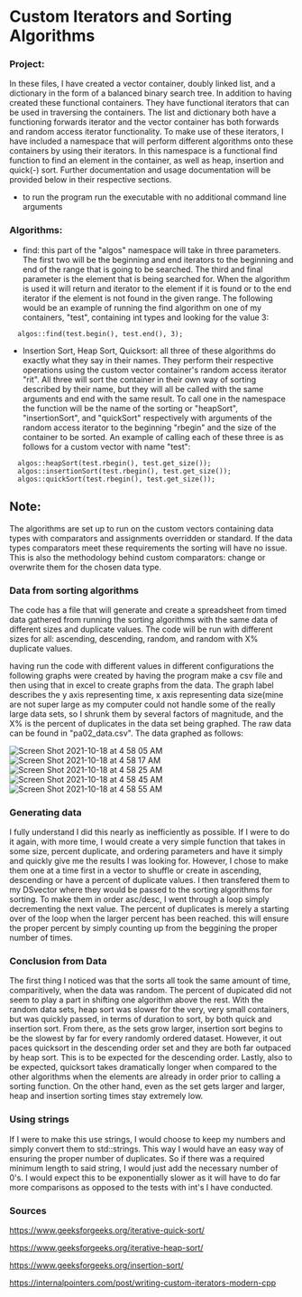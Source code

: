 # Custom Iterators and Sorting Algorithms

### Project:
In these files, I have created a vector container, doubly linked list, and a dictionary in the form of a balanced binary search tree. In addition to having created these functional containers. They have functional iterators that can be used in traversing the containers. The list and dictionary both have a
functioning forwards iterator and the vector container has both forwards and random access iterator functionality. To make use of these iterators, I have included a namespace that will perform different algorithms onto these containers by using their iterators. In this namespace is a functional find function
to find an element in the container, as well as heap, insertion and quick(-) sort. Further documentation and usage documentation will be provided below in their respective sections. 
  - to run the program run the executable with no additional command line arguments


### Algorithms:

- find: this part of the "algos" namespace will take in three parameters. The first two will be the beginning and end iterators to the beginning and end of the range that is going to be searched. The third and final parameter is the element that is being
searched for. When the algorithm is used it will return and iterator to the element if it is found or to the end iterator if the element is not found in the given range. The following would be an example of running the find algorithm on one of my
containers, "test", containing int types and looking for the value 3: 
```
  algos::find(test.begin(), test.end(), 3);
```


- Insertion Sort, Heap Sort, Quicksort: all three of these algorithms do exactly what they say in their names. They perform their respective operations using the custom vector container's random access iterator "rit". All three will sort the container
in their own way of sorting described by their name, but they will all be called with the same arguments and end with the same result. To call one in the namespace the function will be the name of the sorting or "heapSort", "insertionSort", and "quickSort" respectively with
arguments of the random access iterator to the beginning "rbegin" and the size of the container to be sorted. An example of calling each of these three is as follows for a custom vector with name "test":
```
  algos::heapSort(test.rbegin(), test.get_size());
  algos::insertionSort(test.rbegin(), test.get_size());
  algos::quickSort(test.rbegin(), test.get_size());
```

## Note:
The algorithms are set up to run on the custom vectors containing data types with comparators and assignments overridden or standard. If the data types
comparators meet these requirements the sorting will have no issue. This is also the methodology behind custom comparators: change or overwrite them for the
chosen data type. 


### Data from sorting algorithms
The code has a file that will generate and create a spreadsheet from timed data gathered from running the sorting algorithms with the same data of different sizes and duplicate values.
The code will be run with different sizes for all: ascending, descending, random, and random with X% duplicate values.


having run the code with different values in different configurations the following graphs were created by having the program make a csv file and then using that in excel to create graphs from the data. The graph label describes the y axis representing time, x axis representing data size(mine are not super large as my computer could not handle some of the really large data sets, so I shrunk them by several factors of magnitude, and the X% is the percent of duplicates in the data set being graphed. The raw data can be found in "pa02_data.csv". The data graphed as follows:

![Screen Shot 2021-10-18 at 4 58 05 AM](https://user-images.githubusercontent.com/72896477/137710559-a60b7719-5ba6-4aa5-b996-da8cadc661f9.png)
![Screen Shot 2021-10-18 at 4 58 17 AM](https://user-images.githubusercontent.com/72896477/137710980-9dcbe47f-17ef-46cf-8d3e-afb4ce8f1111.png)
![Screen Shot 2021-10-18 at 4 58 25 AM](https://user-images.githubusercontent.com/72896477/137710995-a9d90aef-d423-4567-9c15-bffddec8d4ef.png)
![Screen Shot 2021-10-18 at 4 58 45 AM](https://user-images.githubusercontent.com/72896477/137711004-106815f6-15f1-41a8-859e-ea10fb5d9e6b.png)
![Screen Shot 2021-10-18 at 4 58 55 AM](https://user-images.githubusercontent.com/72896477/137711017-8863fd5a-b686-4599-b3a8-997bf4cb59e2.png)

### Generating data
I fully understand I did this nearly as inefficiently as possible. If I were to do it again, with more time, I would create a very simple function that takes in some size, percent duplicate, and ordering parameters and have it simply and quickly give me the results I was looking for. However, I chose to make them one at a time first in a vector to shuffle or create in ascending, descending or have a percent of duplicate values. I then transfered them to my DSvector where they would be passed to the sorting algorithms for sorting. To make them in order asc/desc, I went through a loop simply decrementing the next value. The percent of duplicates is merely a starting over of the loop when the larger percent has been reached. this will ensure the proper percent by simply counting up from the beggining the proper number of times. 

### Conclusion from Data
The first thing I noticed was that the sorts all took the same amount of time, comparitively, when the data was random. The percent of dupicated did not seem to play a part in shifting one algorithm above the rest. With the random data sets, heap sort was slower for the very, very small containers, but was quickly passed, in terms of duration to sort, by both quick and insertion sort. From there, as the sets grow larger, insertion sort begins to be the slowest by far for every randomly ordered dataset. However, it out paces quicksort in the descending order set and they are both far outpaced by heap sort. This is to be expected for the descending order. Lastly, also to be expected, quicksort takes dramatically longer when compared to the other algorithms when the elements are already in order prior to calling a sorting function. On the other hand, even as the set gets larger and larger, heap and insertion sorting times stay extremely low.

### Using strings
If I were to make this use strings, I would choose to keep my numbers and simply convert them to std::strings. This way I would have an easy way of ensuring the proper number of duplicates. So if there was a required minimum length to said string, I would just add the necessary number of 0's. I would expect this to be exponentially slower as it will have to do far more comparisons as opposed to the tests with int's I have conducted. 

### Sources 
https://www.geeksforgeeks.org/iterative-quick-sort/

https://www.geeksforgeeks.org/iterative-heap-sort/

https://www.geeksforgeeks.org/insertion-sort/

https://internalpointers.com/post/writing-custom-iterators-modern-cpp
